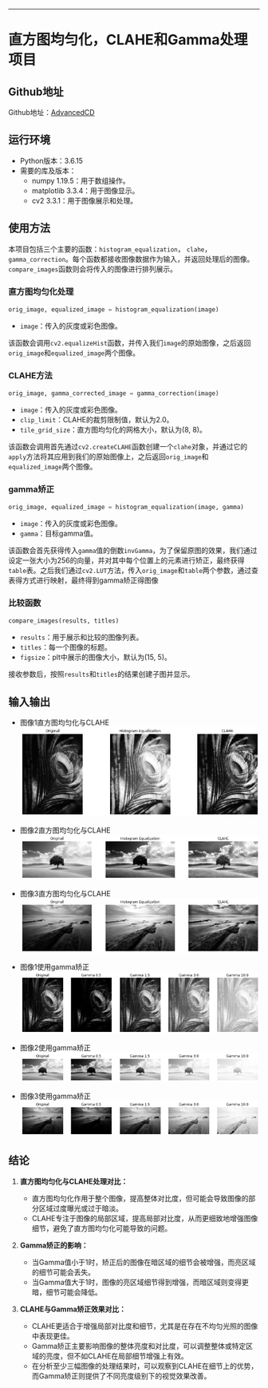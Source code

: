 ---
# 直方图均匀化，CLAHE和Gamma处理项目
## Github地址
Github地址：[AdvancedCD](https://github.com/MushroomLos/AdvancedCV/tree/master)

## 运行环境
- Python版本：3.6.15
- 需要的库及版本：
  - numpy 1.19.5：用于数组操作。
  - matplotlib 3.3.4：用于图像显示。
  - cv2 3.3.1：用于图像展示和处理。

## 使用方法

本项目包括三个主要的函数：`histogram_equalization`， `clahe`， `gamma_correction`。每个函数都接收图像数据作为输入，并返回处理后的图像。`compare_images`函数则会将传入的图像进行排列展示。

### 直方图均匀化处理
```python
orig_image, equalized_image = histogram_equalization(image)
```

- `image`：传入的灰度或彩色图像。

该函数会调用`cv2.equalizeHist`函数，并传入我们`image`的原始图像，之后返回`orig_image`和`equalized_image`两个图像。

### CLAHE方法

```python
orig_image, gamma_corrected_image = gamma_correction(image)
```

- `image`：传入的灰度或彩色图像。
- `clip_limit`：CLAHE的裁剪限制值，默认为2.0。
- `tile_grid_size`：直方图均匀化的网格大小，默认为(8, 8)。

该函数会调用首先通过`cv2.createCLAHE`函数创建一个`clahe`对象，并通过它的`apply`方法将其应用到我们的原始图像上，之后返回`orig_image`和`equalized_image`两个图像。

### gamma矫正

```python
orig_image, equalized_image = histogram_equalization(image, gamma)
```

- `image`：传入的灰度或彩色图像。
- `gamma`：目标gamma值。

该函数会首先获得传入`gamma`值的倒数`invGamma`，为了保留原图的效果，我们通过设定一张大小为256的向量，并对其中每个位置上的元素进行矫正，最终获得`table`表。之后我们通过`cv2.LUT`方法，传入`orig_image`和`table`两个参数，通过查表得方式进行映射，最终得到gamma矫正得图像

### 比较函数
```python
compare_images(results, titles)
```

- `results`：用于展示和比较的图像列表。
- `titles`：每一个图像的标题。
- `figsize`：plt中展示的图像大小，默认为(15, 5)。

接收参数后，按照`results`和`titles`的结果创建子图并显示。

## 输入输出

- 图像1直方图均匀化与CLAHE
![image](images\1-result-1.png)

- 图像2直方图均匀化与CLAHE
![image](images\2-result-1.png)

- 图像3直方图均匀化与CLAHE
![image](images\3-result-1.png)

- 图像1使用gamma矫正
![image](images\1-result-2.png)

- 图像2使用gamma矫正
![image](images\2-result-2.png)

- 图像3使用gamma矫正
![image](images\3-result-2.png)


## 结论

1. **直方图均匀化与CLAHE处理对比：**
   - 直方图均匀化作用于整个图像，提高整体对比度，但可能会导致图像的部分区域过度曝光或过于暗淡。
   - CLAHE专注于图像的局部区域，提高局部对比度，从而更细致地增强图像细节，避免了直方图均匀化可能导致的问题。

2. **Gamma矫正的影响：**
   - 当Gamma值小于1时，矫正后的图像在暗区域的细节会被增强，而亮区域的细节可能会丢失。
   - 当Gamma值大于1时，图像的亮区域细节得到增强，而暗区域则变得更暗，细节可能会降低。

3. **CLAHE与Gamma矫正效果对比：**
   - CLAHE更适合于增强局部对比度和细节，尤其是在存在不均匀光照的图像中表现更佳。
   - Gamma矫正主要影响图像的整体亮度和对比度，可以调整整体或特定区域的亮度，但不如CLAHE在局部细节增强上有效。
   - 在分析至少三幅图像的处理结果时，可以观察到CLAHE在细节上的优势，而Gamma矫正则提供了不同亮度级别下的视觉效果改善。